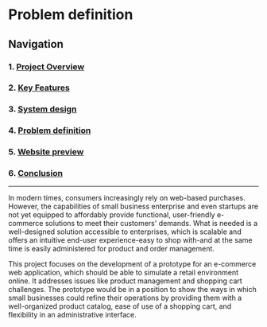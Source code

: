 # Problem definition

## Navigation

### 1. [Project Overview](../project-report.md#1-project-overview)

### 2. [Key Features](../project-report.md#2-key-features)

### 3. [System design](./system-design.md)

### 4. [Problem definition](./problem-definition.md)

### 5. [Website preview](https://alpelx.github.io/E-Commerce-Clieent-side/)

### 6. [Conclusion](./conclusion.md)

---

In modern times, consumers increasingly rely on web-based purchases. However, the capabilities of small business enterprise and even startups are not yet equipped to affordably provide functional, user-friendly e-commerce solutions to meet their customers' demands. What is needed is a well-designed solution accessible to enterprises, which is scalable and offers an intuitive end-user experience-easy to shop with-and at the same time is easily administered for product and order management.

This project focuses on the development of a prototype for an e-commerce web application, which should be able to simulate a retail environment online. It addresses issues like product management and shopping cart challenges. The prototype would be in a position to show the ways in which small businesses could refine their operations by providing them with a well-organized product catalog, ease of use of a shopping cart, and flexibility in an administrative interface.
